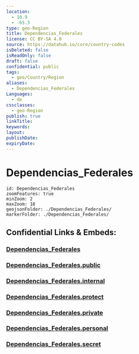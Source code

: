 ```yaml
---
location:
  - 10.9
  - -65.3
type: geo-Region
title: Dependencias_Federales
license: CC BY-SA 4.0
source: https://datahub.io/core/country-codes
isDeleted: false
isReadOnly: false
draft: false
confidential: public
tags:
  - geo/Country/Region
aliases:
  - Dependencias_Federales
Languages:
  - de
cssclasses:
  - geo-Region
publish: true
linkTitle:
keywords:
layout:
publishDate:
expiryDate:
---
```


# Dependencias_Federales

```leaflet
id: Dependencias_Federales
zoomFeatures: true 
minZoom: 2 
maxZoom: 18
geojsonFolder: ./Dependencias_Federales/
markerFolder: ./Dependencias_Federales/
```


## Confidential Links & Embeds: 

### [Dependencias_Federales](/_Standards/Earth/Continent/America~South/Venezuela/States~Venezuela/Dependencias_Federales.md) 

### [Dependencias_Federales.public](/_public/Earth/Continent/America~South/Venezuela/States~Venezuela/Dependencias_Federales.public.md) 

### [Dependencias_Federales.internal](/_internal/Earth/Continent/America~South/Venezuela/States~Venezuela/Dependencias_Federales.internal.md) 

### [Dependencias_Federales.protect](/_protect/Earth/Continent/America~South/Venezuela/States~Venezuela/Dependencias_Federales.protect.md) 

### [Dependencias_Federales.private](/_private/Earth/Continent/America~South/Venezuela/States~Venezuela/Dependencias_Federales.private.md) 

### [Dependencias_Federales.personal](/_personal/Earth/Continent/America~South/Venezuela/States~Venezuela/Dependencias_Federales.personal.md) 

### [Dependencias_Federales.secret](/_secret/Earth/Continent/America~South/Venezuela/States~Venezuela/Dependencias_Federales.secret.md)

